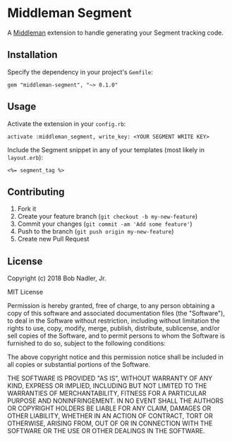 # Middleman Segment
A [Middleman](https://middlemanapp.com/) extension to handle generating your Segment tracking code.

## Installation
Specify the dependency in your project's `Gemfile`:

    gem "middleman-segment", "~> 0.1.0"

## Usage
Activate the extension in your `config.rb`:

    activate :middleman_segment, write_key: <YOUR SEGMENT WRITE KEY>

Include the Segment snippet in any of your templates (most likely in `layout.erb`):

    <%= segment_tag %>

## Contributing

1. Fork it
2. Create your feature branch (`git checkout -b my-new-feature`)
3. Commit your changes (`git commit -am 'Add some feature'`)
4. Push to the branch (`git push origin my-new-feature`)
5. Create new Pull Request

## License
Copyright (c) 2018 Bob Nadler, Jr.

MIT License

Permission is hereby granted, free of charge, to any person obtaining
a copy of this software and associated documentation files (the
"Software"), to deal in the Software without restriction, including
without limitation the rights to use, copy, modify, merge, publish,
distribute, sublicense, and/or sell copies of the Software, and to
permit persons to whom the Software is furnished to do so, subject to
the following conditions:

The above copyright notice and this permission notice shall be
included in all copies or substantial portions of the Software.

THE SOFTWARE IS PROVIDED "AS IS", WITHOUT WARRANTY OF ANY KIND,
EXPRESS OR IMPLIED, INCLUDING BUT NOT LIMITED TO THE WARRANTIES OF
MERCHANTABILITY, FITNESS FOR A PARTICULAR PURPOSE AND
NONINFRINGEMENT. IN NO EVENT SHALL THE AUTHORS OR COPYRIGHT HOLDERS BE
LIABLE FOR ANY CLAIM, DAMAGES OR OTHER LIABILITY, WHETHER IN AN ACTION
OF CONTRACT, TORT OR OTHERWISE, ARISING FROM, OUT OF OR IN CONNECTION
WITH THE SOFTWARE OR THE USE OR OTHER DEALINGS IN THE SOFTWARE.
